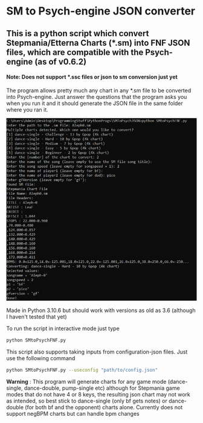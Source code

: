 # SM to Psych-engine JSON converter

## This is a python script which convert Stepmania/Etterna Charts (*.sm) into FNF JSON files, which are compatible with the Psych-engine (as of v0.6.2)

#### Note: Does not support *.ssc files or json to sm conversion just yet

The program allows pretty much any chart in any *.sm file to be converted into Psych-engine. Just answer the questions that the program asks you when you run it and it should generate the JSON file in the same folder where you ran it.

<img src="./docs/usage.png" />

Made in Python 3.10.6 but should work with versions as old as 3.6 (although I haven't tested that yet)

To run the script in interactive mode just type 
```bash
python SMtoPsychFNF.py
```

This script also supports taking inputs from configuration-json files. Just use the following command 
```bash
python SMtoPsychFNF.py --useconfig "path/to/config.json"
```

**Warning** : This program will generate charts for any game mode (dance-single, dance-double, pump-single etc) although for Stepmania game modes that do not have 4 or 8 keys, the resulting json chart may not work as intended, so best stick to dance-single (only bf gets notes) or dance-double (for both bf and the opponent) charts alone. Currently does not support negBPM charts but can handle bpm changes